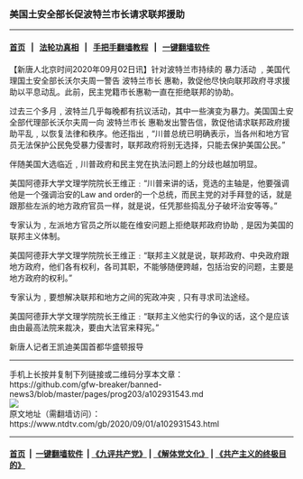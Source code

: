 ### 美国土安全部长促波特兰市长请求联邦援助
------------------------

#### [首页](https://github.com/gfw-breaker/banned-news3/blob/master/README.md) &nbsp;&nbsp;|&nbsp;&nbsp; [法轮功真相](https://github.com/begood0513/basic/blob/master/README.md)  &nbsp;&nbsp;|&nbsp;&nbsp; [手把手翻墙教程](https://github.com/gfw-breaker/guides/wiki)  &nbsp;&nbsp;|&nbsp;&nbsp; [一键翻墙软件](https://github.com/gfw-breaker/nogfw/blob/master/README.md)  



<div><div class="post_content" itemprop="articleBody">
 <p>
  【新唐人北京时间2020年09月02日讯】针对波特兰市持续的
  <ok href="https://www.ntdtv.com/gb/暴力活动.htm">
   暴力活动
  </ok>
  ﹐美国代理国土安全部长沃尔夫周一警告
  <ok href="https://www.ntdtv.com/gb/波特兰市长.htm">
   波特兰市长
  </ok>
  惠勒，敦促他尽快向联邦政府寻求援助以平息动乱。此前，民主党籍市长惠勒一直在拒绝联邦的协助。
 </p>
 <p>
  过去三个多月﹐波特兰几乎每晚都有抗议活动，其中一些演变为暴力。美国国土安全部代理部长沃尔夫周一向
  <ok href="https://www.ntdtv.com/gb/波特兰市长.htm">
   波特兰市长
  </ok>
  惠勒发出警告信，敦促他请求联邦政府援助平乱﹐以恢复法律和秩序。他还指出﹐“川普总统已明确表示，当各州和地方官员无法保护公民免受暴力侵害时，联邦政府将别无选择，只能去保护美国公民。”
 </p>
 <p>
  伴随美国大选临近﹐川普政府和民主党在执法问题上的分歧也越加明显。
 </p>
 <p>
  美国阿德菲大学文理学院院长王维正﹕“川普来讲的话，竞选的主轴是，他要强调 他是一个强调治安的Law and order的一个总统，而民主党的对手拜登的话，就是跟那些左派的地方政府官员一样，就是说，任凭那些捣乱分子破坏治安等等。”
 </p>
 <p>
  专家认为﹐左派地方官员之所以能在维安问题上拒绝联邦政府协助﹐是因为美国的联邦主义体制。
 </p>
 <p>
  美国阿德菲大学文理学院院长王维正﹕“联邦主义就是说，联邦政府、中央政府跟地方政府，他们各有权利，各司其职，不能够随便跨越，包括治安的问题，主要是地方政府的权利。”
 </p>
 <p>
  专家认为﹐要想解决联邦和地方之间的宪政冲突﹐只有寻求司法途经。
 </p>
 <p>
  美国阿德菲大学文理学院院长王维正﹕“联邦主义他实行的争议的话，这个是应该由由最高法院来裁决，要由大法官来释宪。”
 </p>
 <p>
  新唐人记者王凯迪美国首都华盛顿报导
 </p>
 <div class="single_ad">
 </div>
</div>
</div>
<hr/>
手机上长按并复制下列链接或二维码分享本文章：<br/>
https://github.com/gfw-breaker/banned-news3/blob/master/pages/prog203/a102931543.md <br/>
<a href='https://github.com/gfw-breaker/banned-news3/blob/master/pages/prog203/a102931543.md'><img src='https://github.com/gfw-breaker/banned-news3/blob/master/pages/prog203/a102931543.md.png'/></a> <br/>
原文地址（需翻墙访问）：https://www.ntdtv.com/gb/2020/09/01/a102931543.html


------------------------
#### [首页](https://github.com/gfw-breaker/banned-news3/blob/master/README.md) &nbsp;|&nbsp; [一键翻墙软件](https://github.com/gfw-breaker/nogfw/blob/master/README.md) &nbsp;| [《九评共产党》](https://github.com/gfw-breaker/9ping.md/blob/master/README.md#九评之一评共产党是什么) | [《解体党文化》](https://github.com/gfw-breaker/jtdwh.md/blob/master/README.md) | [《共产主义的终极目的》](https://github.com/gfw-breaker/gczydzjmd.md/blob/master/README.md)


<img src='http://gfw-breaker.win/banned-news3/pages/prog203/a102931543.md' width='0px' height='0px'/>